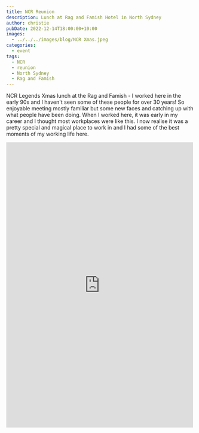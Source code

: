 ```yaml
---
title: NCR Reunion
description: Lunch at Rag and Famish Hotel in North Sydney
author: christie
pubDate: 2022-12-14T18:00:00+10:00
images:
  - ../../../images/blog/NCR Xmas.jpeg
categories:
  - event
tags:
  - NCR
  - reunion
  - North Sydney
  - Rag and Famish
---
```


NCR Legends Xmas lunch at the Rag and Famish - I worked here in the early 90s and I haven't seen some of these people for over 30 years! So enjoyable meeting mostly familiar but some new faces and catching up with what people have been doing. When I worked here, it was early in my career and I thought most workplaces were like this. I now realise it was a pretty special and magical place to work in and I had some of the best moments of my working life here.

<iframe src="https://www.facebook.com/plugins/post.php?href=https%3A%2F%2Fwww.facebook.com%2Fchris1.tham%2Fposts%2Fpfbid0icDVxJkaMMShpchs5TfWuNJbm1iNXPRuaezJ1bcpooJjcrEV3CkQHkjvDtQXaUiHl&show_text=true&width=500" width="500" height="761" style="border:none;overflow:hidden" scrolling="no" frameborder="0" allowfullscreen="true" allow="autoplay; clipboard-write; encrypted-media; picture-in-picture; web-share"></iframe>
